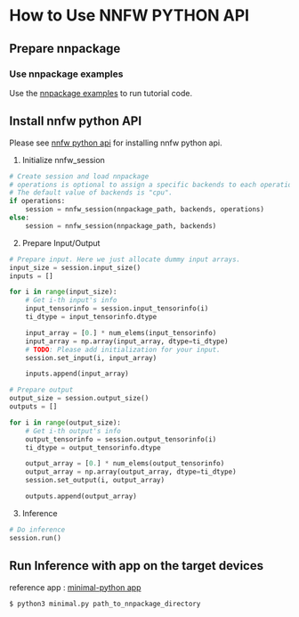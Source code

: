 # How to Use NNFW PYTHON API

## Prepare nnpackage

### Use nnpackage examples

Use the [nnpackage examples](https://github.com/Samsung/ONE/tree/master/nnpackage/examples/v1.0.0) to run tutorial code.

## Install nnfw python API

Please see [nnfw python api](https://github.com/SAMSUNG/ONE/tree/master/infra/nnfw/python) for installing nnfw python api.

1. Initialize nnfw_session

```python
# Create session and load nnpackage
# operations is optional to assign a specific backends to each operation.
# The default value of backends is "cpu".
if operations:
    session = nnfw_session(nnpackage_path, backends, operations)
else:
    session = nnfw_session(nnpackage_path, backends)
```

2. Prepare Input/Output

```python
# Prepare input. Here we just allocate dummy input arrays.
input_size = session.input_size()
inputs = []

for i in range(input_size):
    # Get i-th input's info
    input_tensorinfo = session.input_tensorinfo(i)
    ti_dtype = input_tensorinfo.dtype

    input_array = [0.] * num_elems(input_tensorinfo)
    input_array = np.array(input_array, dtype=ti_dtype)
    # TODO: Please add initialization for your input.
    session.set_input(i, input_array)

    inputs.append(input_array)

# Prepare output
output_size = session.output_size()
outputs = []

for i in range(output_size):
    # Get i-th output's info
    output_tensorinfo = session.output_tensorinfo(i)
    ti_dtype = output_tensorinfo.dtype

    output_array = [0.] * num_elems(output_tensorinfo)
    output_array = np.array(output_array, dtype=ti_dtype)
    session.set_output(i, output_array)

    outputs.append(output_array)
```

3. Inference

```python
# Do inference
session.run()
```

## Run Inference with app on the target devices

reference app : [minimal-python app](https://github.com/Samsung/ONE/blob/master/runtime/onert/sample/minimal-python)

```
$ python3 minimal.py path_to_nnpackage_directory
```
